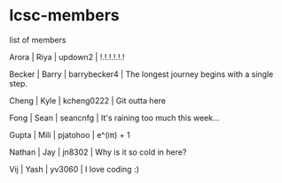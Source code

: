 # lcsc-members
list of members

Arora | Riya | updown2 | !.!.!.!.!.!

Becker | Barry | barrybecker4 | The longest journey begins with a single step.

Cheng | Kyle | kcheng0222 | Git outta here

Fong | Sean | seancnfg | It's raining too much this week...

Gupta | Mili | pjatohoo | e^(iπ) + 1

Nathan | Jay | jn8302 | Why is it so cold in here?

Vij | Yash | yv3060 | I love coding :)

